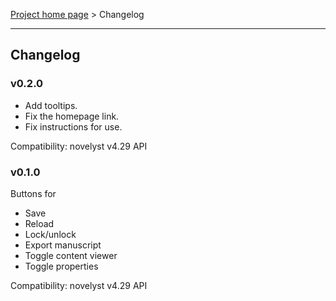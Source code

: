 [Project home page](index) > Changelog

------------------------------------------------------------------------

## Changelog

### v0.2.0

- Add tooltips.
- Fix the homepage link.
- Fix instructions for use.

Compatibility: novelyst v4.29 API


### v0.1.0

Buttons for
- Save
- Reload
- Lock/unlock
- Export manuscript
- Toggle content viewer
- Toggle properties

Compatibility: novelyst v4.29 API
